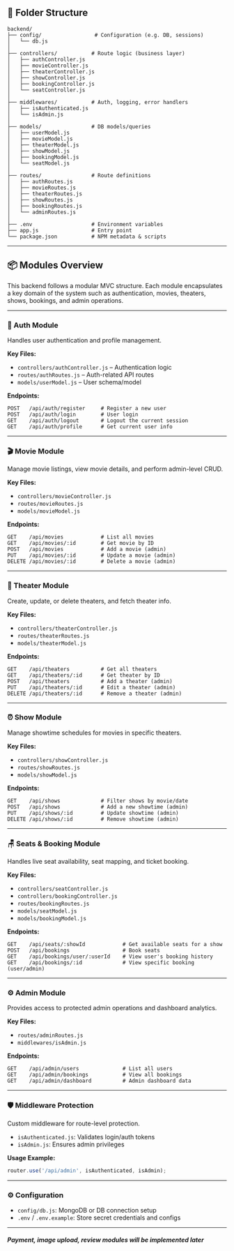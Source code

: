 ## 📁 Folder Structure

```
backend/
├── config/                 # Configuration (e.g. DB, sessions)
│   └── db.js
│
├── controllers/           # Route logic (business layer)
│   ├── authController.js
│   ├── movieController.js
│   ├── theaterController.js
│   ├── showController.js
│   ├── bookingController.js
│   └── seatController.js
│
├── middlewares/           # Auth, logging, error handlers
│   ├── isAuthenticated.js
│   └── isAdmin.js
│
├── models/                # DB models/queries
│   ├── userModel.js
│   ├── movieModel.js
│   ├── theaterModel.js
│   ├── showModel.js
│   ├── bookingModel.js
│   └── seatModel.js
│
├── routes/                # Route definitions
│   ├── authRoutes.js
│   ├── movieRoutes.js
│   ├── theaterRoutes.js
│   ├── showRoutes.js
│   ├── bookingRoutes.js
│   └── adminRoutes.js
│
├── .env                   # Environment variables
├── app.js                 # Entry point
└── package.json           # NPM metadata & scripts
```
---

## 📦 Modules Overview

This backend follows a modular MVC structure. Each module encapsulates a key domain of the system such as authentication, movies, theaters, shows, bookings, and admin operations.

---

### 🔐 Auth Module

Handles user authentication and profile management.

**Key Files:**
- `controllers/authController.js` – Authentication logic
- `routes/authRoutes.js` – Auth-related API routes
- `models/userModel.js` – User schema/model

**Endpoints:**
```
POST   /api/auth/register     # Register a new user
POST   /api/auth/login        # User login
GET    /api/auth/logout       # Logout the current session
GET    /api/auth/profile      # Get current user info
```

---

### 🎬 Movie Module

Manage movie listings, view movie details, and perform admin-level CRUD.

**Key Files:**
- `controllers/movieController.js`
- `routes/movieRoutes.js`
- `models/movieModel.js`

**Endpoints:**
```
GET    /api/movies            # List all movies
GET    /api/movies/:id        # Get movie by ID
POST   /api/movies            # Add a movie (admin)
PUT    /api/movies/:id        # Update a movie (admin)
DELETE /api/movies/:id        # Delete a movie (admin)
```

---

### 🏢 Theater Module

Create, update, or delete theaters, and fetch theater info.

**Key Files:**
- `controllers/theaterController.js`
- `routes/theaterRoutes.js`
- `models/theaterModel.js`

**Endpoints:**
```
GET    /api/theaters          # Get all theaters
GET    /api/theaters/:id      # Get theater by ID
POST   /api/theaters          # Add a theater (admin)
PUT    /api/theaters/:id      # Edit a theater (admin)
DELETE /api/theaters/:id      # Remove a theater (admin)
```

---

### ⏰ Show Module

Manage showtime schedules for movies in specific theaters.

**Key Files:**
- `controllers/showController.js`
- `routes/showRoutes.js`
- `models/showModel.js`

**Endpoints:**
```
GET    /api/shows             # Filter shows by movie/date
POST   /api/shows             # Add a new showtime (admin)
PUT    /api/shows/:id         # Update showtime (admin)
DELETE /api/shows/:id         # Remove showtime (admin)
```

---

### 🪑 Seats & Booking Module

Handles live seat availability, seat mapping, and ticket booking.

**Key Files:**
- `controllers/seatController.js`
- `controllers/bookingController.js`
- `routes/bookingRoutes.js`
- `models/seatModel.js`
- `models/bookingModel.js`

**Endpoints:**
```
GET    /api/seats/:showId            # Get available seats for a show
POST   /api/bookings                 # Book seats
GET    /api/bookings/user/:userId    # View user's booking history
GET    /api/bookings/:id             # View specific booking (user/admin)
```

---

### ⚙️ Admin Module

Provides access to protected admin operations and dashboard analytics.

**Key Files:**
- `routes/adminRoutes.js`
- `middlewares/isAdmin.js`

**Endpoints:**
```
GET    /api/admin/users              # List all users
GET    /api/admin/bookings           # View all bookings
GET    /api/admin/dashboard          # Admin dashboard data
```
---

### 🛡️ Middleware Protection

Custom middleware for route-level protection.

- `isAuthenticated.js`: Validates login/auth tokens
- `isAdmin.js`: Ensures admin privileges

**Usage Example:**
```js
router.use('/api/admin', isAuthenticated, isAdmin);
```

---

### ⚙️ Configuration

- `config/db.js`: MongoDB or DB connection setup
- `.env` / `.env.example`: Store secret credentials and configs

---
 #### *Payment, image upload, review modules will be implemented later*
